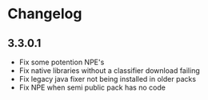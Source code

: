 # Changelog

## 3.3.0.1

- Fix some potention NPE's
- Fix native libraries without a classifier download failing
- Fix legacy java fixer not being installed in older packs
- Fix NPE when semi public pack has no code
